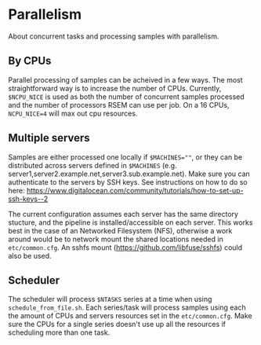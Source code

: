 # Parallelism

About concurrent tasks and processing samples with parallelism.

## By CPUs

Parallel processing of samples can be acheived in a few ways. The most straightforward way is to increase the number of CPUs. Currently, `$NCPU_NICE` is used as both the number of concurrent samples processed and the number of processors RSEM can use per job. On a 16 CPUs, `NCPU_NICE=4` will max out cpu resources.

## Multiple servers

Samples are either processed one locally if `$MACHINES=""`, or they can be distributed across servers defined in `$MACHINES` (e.g. server1,server2.example.net,server3.sub.example.net). Make sure you can authenticate to the servers by SSH keys. See instructions on how to do so here: https://www.digitalocean.com/community/tutorials/how-to-set-up-ssh-keys--2

The current configuration assumes each server has the same directory stucture, and the pipeline is installed/accessible on each server. This works best in the case of an Networked Filesystem (NFS), otherwise a work around would be to network mount the shared locations needed in `etc/common.cfg`. An sshfs mount (https://github.com/libfuse/sshfs) could also be used. 

## Scheduler

The scheduler will process `$NTASKS` series at a time when using `schedule_from_file.sh`. Each series/task will process samples using each the amount of CPUs and servers resources set in the `etc/common.cfg`. Make sure the CPUs for a single series doesn't use up all the resources if scheduling more than one task.
